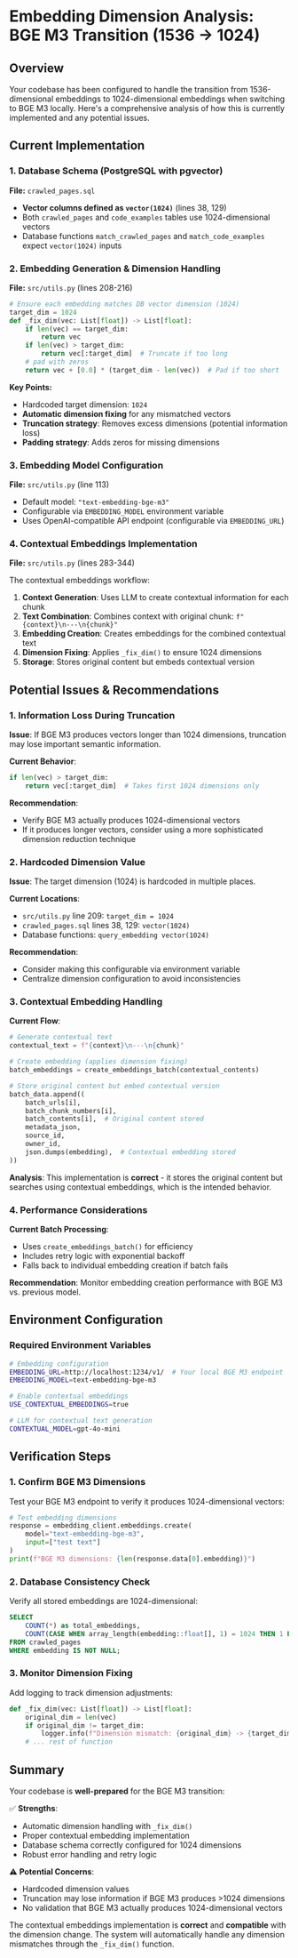 # Embedding Dimension Analysis: BGE M3 Transition (1536 → 1024)

## Overview

Your codebase has been configured to handle the transition from 1536-dimensional embeddings to 1024-dimensional embeddings when switching to BGE M3 locally. Here's a comprehensive analysis of how this is currently implemented and any potential issues.

## Current Implementation

### 1. Database Schema (PostgreSQL with pgvector)
**File:** `crawled_pages.sql`
- **Vector columns defined as `vector(1024)`** (lines 38, 129)
- Both `crawled_pages` and `code_examples` tables use 1024-dimensional vectors
- Database functions `match_crawled_pages` and `match_code_examples` expect `vector(1024)` inputs

### 2. Embedding Generation & Dimension Handling
**File:** `src/utils.py` (lines 208-216)

```python
# Ensure each embedding matches DB vector dimension (1024)
target_dim = 1024
def _fix_dim(vec: List[float]) -> List[float]:
    if len(vec) == target_dim:
        return vec
    if len(vec) > target_dim:
        return vec[:target_dim]  # Truncate if too long
    # pad with zeros
    return vec + [0.0] * (target_dim - len(vec))  # Pad if too short
```

**Key Points:**
- Hardcoded target dimension: `1024`
- **Automatic dimension fixing** for any mismatched vectors
- **Truncation strategy**: Removes excess dimensions (potential information loss)
- **Padding strategy**: Adds zeros for missing dimensions

### 3. Embedding Model Configuration
**File:** `src/utils.py` (line 113)
- Default model: `"text-embedding-bge-m3"`
- Configurable via `EMBEDDING_MODEL` environment variable
- Uses OpenAI-compatible API endpoint (configurable via `EMBEDDING_URL`)

### 4. Contextual Embeddings Implementation
**File:** `src/utils.py` (lines 283-344)

The contextual embeddings workflow:
1. **Context Generation**: Uses LLM to create contextual information for each chunk
2. **Text Combination**: Combines context with original chunk: `f"{context}\n---\n{chunk}"`
3. **Embedding Creation**: Creates embeddings for the combined contextual text
4. **Dimension Fixing**: Applies `_fix_dim()` to ensure 1024 dimensions
5. **Storage**: Stores original content but embeds contextual version

## Potential Issues & Recommendations

### 1. **Information Loss During Truncation**
**Issue**: If BGE M3 produces vectors longer than 1024 dimensions, truncation may lose important semantic information.

**Current Behavior**: 
```python
if len(vec) > target_dim:
    return vec[:target_dim]  # Takes first 1024 dimensions only
```

**Recommendation**: 
- Verify BGE M3 actually produces 1024-dimensional vectors
- If it produces longer vectors, consider using a more sophisticated dimension reduction technique

### 2. **Hardcoded Dimension Value**
**Issue**: The target dimension (1024) is hardcoded in multiple places.

**Current Locations**:
- `src/utils.py` line 209: `target_dim = 1024`
- `crawled_pages.sql` lines 38, 129: `vector(1024)`
- Database functions: `query_embedding vector(1024)`

**Recommendation**: 
- Consider making this configurable via environment variable
- Centralize dimension configuration to avoid inconsistencies

### 3. **Contextual Embedding Handling**
**Current Flow**:
```python
# Generate contextual text
contextual_text = f"{context}\n---\n{chunk}"

# Create embedding (applies dimension fixing)
batch_embeddings = create_embeddings_batch(contextual_contents)

# Store original content but embed contextual version
batch_data.append((
    batch_urls[i],
    batch_chunk_numbers[i],
    batch_contents[i],  # Original content stored
    metadata_json,
    source_id,
    owner_id,
    json.dumps(embedding),  # Contextual embedding stored
))
```

**Analysis**: This implementation is **correct** - it stores the original content but searches using contextual embeddings, which is the intended behavior.

### 4. **Performance Considerations**
**Current Batch Processing**:
- Uses `create_embeddings_batch()` for efficiency
- Includes retry logic with exponential backoff
- Falls back to individual embedding creation if batch fails

**Recommendation**: Monitor embedding creation performance with BGE M3 vs. previous model.

## Environment Configuration

### Required Environment Variables
```bash
# Embedding configuration
EMBEDDING_URL=http://localhost:1234/v1/  # Your local BGE M3 endpoint
EMBEDDING_MODEL=text-embedding-bge-m3

# Enable contextual embeddings
USE_CONTEXTUAL_EMBEDDINGS=true

# LLM for contextual text generation
CONTEXTUAL_MODEL=gpt-4o-mini
```

## Verification Steps

### 1. **Confirm BGE M3 Dimensions**
Test your BGE M3 endpoint to verify it produces 1024-dimensional vectors:
```python
# Test embedding dimensions
response = embedding_client.embeddings.create(
    model="text-embedding-bge-m3",
    input=["test text"]
)
print(f"BGE M3 dimensions: {len(response.data[0].embedding)}")
```

### 2. **Database Consistency Check**
Verify all stored embeddings are 1024-dimensional:
```sql
SELECT 
    COUNT(*) as total_embeddings,
    COUNT(CASE WHEN array_length(embedding::float[], 1) = 1024 THEN 1 END) as correct_dim_count
FROM crawled_pages 
WHERE embedding IS NOT NULL;
```

### 3. **Monitor Dimension Fixing**
Add logging to track dimension adjustments:
```python
def _fix_dim(vec: List[float]) -> List[float]:
    original_dim = len(vec)
    if original_dim != target_dim:
        logger.info(f"Dimension mismatch: {original_dim} -> {target_dim}")
    # ... rest of function
```

## Summary

Your codebase is **well-prepared** for the BGE M3 transition:

✅ **Strengths**:
- Automatic dimension handling with `_fix_dim()`
- Proper contextual embedding implementation
- Database schema correctly configured for 1024 dimensions
- Robust error handling and retry logic

⚠️ **Potential Concerns**:
- Hardcoded dimension values
- Truncation may lose information if BGE M3 produces >1024 dimensions
- No validation that BGE M3 actually produces 1024-dimensional vectors

The contextual embeddings implementation is **correct** and **compatible** with the dimension change. The system will automatically handle any dimension mismatches through the `_fix_dim()` function.